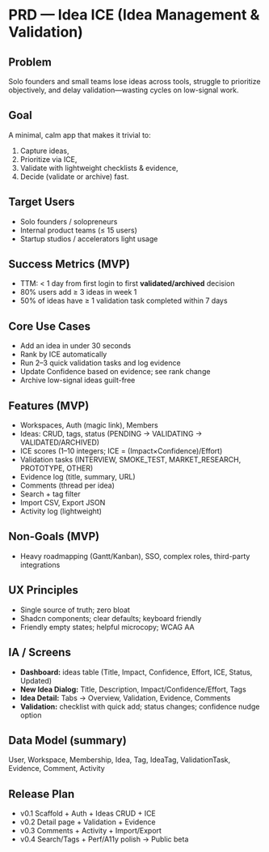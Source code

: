 # PRD — Idea ICE (Idea Management & Validation)

## Problem
Solo founders and small teams lose ideas across tools, struggle to prioritize objectively, and delay validation—wasting cycles on low-signal work.

## Goal
A minimal, calm app that makes it trivial to:
1) Capture ideas,
2) Prioritize via ICE,
3) Validate with lightweight checklists & evidence,
4) Decide (validate or archive) fast.

## Target Users
- Solo founders / solopreneurs
- Internal product teams (≤ 15 users)
- Startup studios / accelerators light usage

## Success Metrics (MVP)
- TTM: < 1 day from first login to first **validated/archived** decision
- 80% users add ≥ 3 ideas in week 1
- 50% of ideas have ≥ 1 validation task completed within 7 days

## Core Use Cases
- Add an idea in under 30 seconds
- Rank by ICE automatically
- Run 2–3 quick validation tasks and log evidence
- Update Confidence based on evidence; see rank change
- Archive low-signal ideas guilt-free

## Features (MVP)
- Workspaces, Auth (magic link), Members
- Ideas: CRUD, tags, status (PENDING → VALIDATING → VALIDATED/ARCHIVED)
- ICE scores (1–10 integers; ICE = (Impact×Confidence)/Effort)
- Validation tasks (INTERVIEW, SMOKE_TEST, MARKET_RESEARCH, PROTOTYPE, OTHER)
- Evidence log (title, summary, URL)
- Comments (thread per idea)
- Search + tag filter
- Import CSV, Export JSON
- Activity log (lightweight)

## Non-Goals (MVP)
- Heavy roadmapping (Gantt/Kanban), SSO, complex roles, third-party integrations

## UX Principles
- Single source of truth; zero bloat
- Shadcn components; clear defaults; keyboard friendly
- Friendly empty states; helpful microcopy; WCAG AA

## IA / Screens
- **Dashboard:** ideas table (Title, Impact, Confidence, Effort, ICE, Status, Updated)
- **New Idea Dialog:** Title, Description, Impact/Confidence/Effort, Tags
- **Idea Detail:** Tabs → Overview, Validation, Evidence, Comments
- **Validation:** checklist with quick add; status changes; confidence nudge option

## Data Model (summary)
User, Workspace, Membership, Idea, Tag, IdeaTag, ValidationTask, Evidence, Comment, Activity

## Release Plan
- v0.1 Scaffold + Auth + Ideas CRUD + ICE
- v0.2 Detail page + Validation + Evidence
- v0.3 Comments + Activity + Import/Export
- v0.4 Search/Tags + Perf/A11y polish → Public beta
